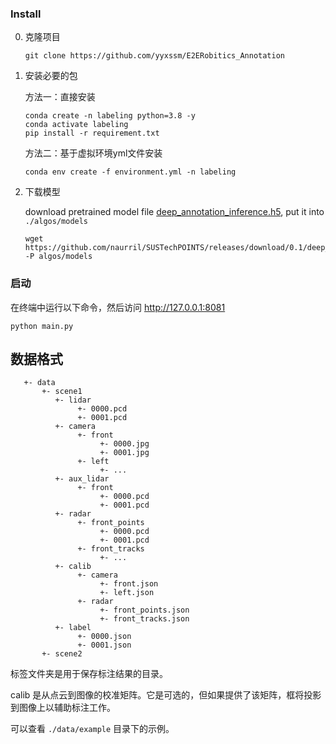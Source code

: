 
### Install

0. 克隆项目
   ```
   git clone https://github.com/yyxssm/E2ERobitics_Annotation
   ```
1. 安装必要的包

     方法一：直接安装
     ```
     conda create -n labeling python=3.8 -y
     conda activate labeling
     pip install -r requirement.txt
     ```

     方法二：基于虚拟环境yml文件安装
     ```
     conda env create -f environment.yml -n labeling
     ```

2. 下载模型

     download pretrained model file [deep_annotation_inference.h5](https://github.com/naurril/SUSTechPOINTS/releases/download/0.1/deep_annotation_inference.h5), put it into `./algos/models`
     ```
     wget https://github.com/naurril/SUSTechPOINTS/releases/download/0.1/deep_annotation_inference.h5  -P algos/models
     ```

### 启动
在终端中运行以下命令，然后访问 http://127.0.0.1:8081
```
python main.py
```


## 数据格式

````
   +- data
       +- scene1
          +- lidar
               +- 0000.pcd
               +- 0001.pcd
          +- camera
               +- front
                    +- 0000.jpg
                    +- 0001.jpg
               +- left
                    +- ...
          +- aux_lidar
               +- front
                    +- 0000.pcd
                    +- 0001.pcd
          +- radar
               +- front_points
                    +- 0000.pcd
                    +- 0001.pcd
               +- front_tracks
                    +- ...
          +- calib
               +- camera
                    +- front.json
                    +- left.json
               +- radar
                    +- front_points.json
                    +- front_tracks.json
          +- label
               +- 0000.json
               +- 0001.json
       +- scene2

````

标签文件夹是用于保存标注结果的目录。

calib 是从点云到图像的校准矩阵。它是可选的，但如果提供了该矩阵，框将投影到图像上以辅助标注工作。

可以查看 `./data/example` 目录下的示例。